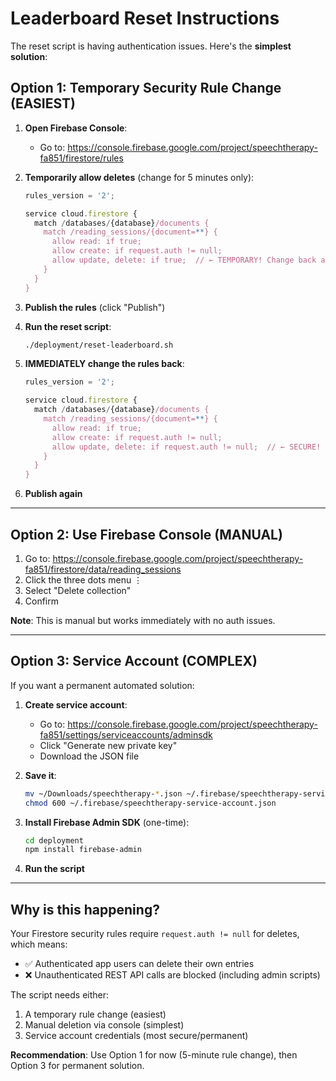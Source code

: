 # Leaderboard Reset Instructions

The reset script is having authentication issues. Here's the **simplest solution**:

## Option 1: Temporary Security Rule Change (EASIEST)

1. **Open Firebase Console**:
   - Go to: https://console.firebase.google.com/project/speechtherapy-fa851/firestore/rules

2. **Temporarily allow deletes** (change for 5 minutes only):
   ```javascript
   rules_version = '2';

   service cloud.firestore {
     match /databases/{database}/documents {
       match /reading_sessions/{document=**} {
         allow read: if true;
         allow create: if request.auth != null;
         allow update, delete: if true;  // ← TEMPORARY! Change back after reset!
       }
     }
   }
   ```

3. **Publish the rules** (click "Publish")

4. **Run the reset script**:
   ```bash
   ./deployment/reset-leaderboard.sh
   ```

5. **IMMEDIATELY change the rules back**:
   ```javascript
   rules_version = '2';

   service cloud.firestore {
     match /databases/{database}/documents {
       match /reading_sessions/{document=**} {
         allow read: if true;
         allow create: if request.auth != null;
         allow update, delete: if request.auth != null;  // ← SECURE!
       }
     }
   }
   ```

6. **Publish again**

---

## Option 2: Use Firebase Console (MANUAL)

1. Go to: https://console.firebase.google.com/project/speechtherapy-fa851/firestore/data/reading_sessions
2. Click the three dots menu ⋮
3. Select "Delete collection"
4. Confirm

**Note**: This is manual but works immediately with no auth issues.

---

## Option 3: Service Account (COMPLEX)

If you want a permanent automated solution:

1. **Create service account**:
   - Go to: https://console.firebase.google.com/project/speechtherapy-fa851/settings/serviceaccounts/adminsdk
   - Click "Generate new private key"
   - Download the JSON file

2. **Save it**:
   ```bash
   mv ~/Downloads/speechtherapy-*.json ~/.firebase/speechtherapy-service-account.json
   chmod 600 ~/.firebase/speechtherapy-service-account.json
   ```

3. **Install Firebase Admin SDK** (one-time):
   ```bash
   cd deployment
   npm install firebase-admin
   ```

4. **Run the script**

---

## Why is this happening?

Your Firestore security rules require `request.auth != null` for deletes, which means:
- ✅ Authenticated app users can delete their own entries
- ❌ Unauthenticated REST API calls are blocked (including admin scripts)

The script needs either:
1. A temporary rule change (easiest)
2. Manual deletion via console (simplest)
3. Service account credentials (most secure/permanent)

**Recommendation**: Use Option 1 for now (5-minute rule change), then Option 3 for permanent solution.
